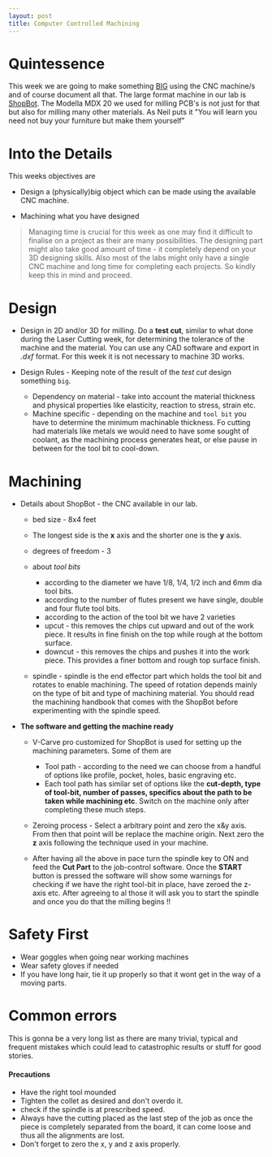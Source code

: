 ```yaml
---
layout: post
title: Computer Controlled Machining
---
```


Quintessence
===
This week we are going to make something [BIG](http://blog.ted.com/2008/07/15/digitally_fabbe/) using the CNC machine/s and of course document all that. The large format machine in our lab is [ShopBot](http://www.shopbottools.com/mProducts/prSalpha.htm). The Modella MDX 20 we used for milling PCB's is not just for that but also for milling many other materials. As Neil puts it "You will learn you need not buy your furniture but make them yourself"

Into the Details
===

This weeks objectives are

+  Design a (physically)big object which can be made using the available CNC machine.

+ Machining what you have designed

> Managing time is crucial for this week as one may find it difficult to finalise on a project as their are many possibilities. The designing part might also take good amount of time - it completely depend on your 3D designing skills. Also most of the labs might only have a single CNC machine and long time for completing each projects. So kindly keep this in mind and proceed.

Design
===
- Design in 2D and/or 3D for milling. Do a **test cut**, similar to what done during the Laser Cutting week, for determining the tolerance of the machine and the material. You can use any CAD software and export in *.dxf* format. For this week it is not necessary to machine 3D works.

- Design Rules - Keeping note of the result of the *test cut* design something `big`.

  * Dependency on material - take into account the material thickness and physical properties like elasticity, reaction to stress, strain etc.
  * Machine specific - depending on the machine and `tool bit` you have to determine the minimum machinable thickness. Fo cutting had materials like metals we would need to have some sought of coolant, as the machining process generates heat, or else pause in between for the tool bit to cool-down.

Machining
===

- Details about ShopBot - the CNC available in our lab.

  * bed size - 8x4 feet
  * The longest side is the **x** axis and the shorter one is the **y** axis.
  * degrees of freedom - 3
  * about *tool bits*

    - according to the diameter we have 1/8, 1/4, 1/2 inch and 6mm dia tool bits.
    - according to the number of flutes present we have single, double and four flute tool bits.
    - according to the action of the tool bit we have 2 varieties
     * upcut - this removes the chips cut upward and out of the work piece. It results in fine finish on the top while rough at the bottom surface.
     * downcut - this removes the chips and pushes it into the work piece. This provides a finer bottom and rough top surface finish.

  * spindle - spindle is the end effector part which holds the tool bit and rotates to enable  machining. The speed of rotation depends mainly on the type of bit and type of machining material. You should read the machining handbook that comes with the ShopBot before experimenting with the spindle speed.

- **The software and getting the machine ready**

  * V-Carve pro customized for ShopBot is used for setting up the machining parameters. Some of them are

    * Tool path - according to the need we can choose from a handful of options like profile, pocket, holes, basic engraving etc.
    * Each tool path has similar set of options like the **cut-depth, type of tool-bit, number of passes, specifics about the path to be taken while machining etc**. Switch on the machine only after completing these much steps.

  * Zeroing process - Select a arbitrary point and zero the x&y axis. From then that point will be replace the machine origin. Next zero the **z** axis following the technique used in your machine.

  * After having all the above in pace turn the spindle key to ON and feed the **Cut Part** to the job-control software. Once the **START** button is pressed the software will show some warnings for checking if we have the right tool-bit in place, have zeroed the z-axis etc. After agreeing to al those it will ask you to start the spindle and once you do that the milling begins !!

Safety First
===

- Wear goggles when going near working machines
- Wear safety gloves if needed
- If you have long hair, tie it up properly so that it wont get in the way of a moving parts.

Common errors
===

This is gonna be a very long list as there are many trivial, typical and frequent mistakes which could lead to catastrophic results or stuff for good stories.

#### Precautions

* Have the right tool mounded
* Tighten the collet as desired and don't overdo it.
* check if the spindle is at prescribed speed.
* Always have the cutting placed as the last step of the job as once the piece is completely separated from the board, it can come loose and thus all the alignments are lost.  
* Don't forget to zero the x, y and z axis properly.
